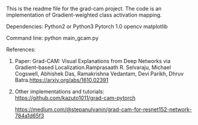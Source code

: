 This  is the readme file for the grad-cam project. 
The code is an implementation of Gradient-weighted class activation mapping.

Dependencies: 
Python2 or Python3
Pytorch 1.0
opencv
matplotlib

Command line: python main_gcam.py

References:
1) Paper: Grad-CAM: Visual Explanations from Deep Networks via Gradient-based Localization.Ramprasaath R. Selvaraju, Michael Cogswell, Abhishek Das, Ramakrishna Vedantam, Devi Parikh, Dhruv Batra.https://arxiv.org/abs/1610.02391
2) Other implementations and tutorials:
   https://github.com/kazuto1011/grad-cam-pytorch
   
   https://medium.com/@stepanulyanin/grad-cam-for-resnet152-network-784a1d65f3

